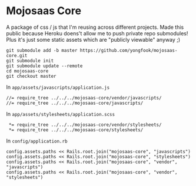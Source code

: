 # Mojosaas Core

A package of css / js that I'm reusing across different projects. Made this public because Heroku doens't allow me to push private repo submodules! Plus it's just some static assets which are "publicly viewable" anyway ;)

```
git submodule add -b master https://github.com/yongfook/mojosaas-core.git
git submodule init
git submodule update --remote
cd mojosaas-core
git checkout master
```

In `app/assets/javascripts/application.js`

```
//= require_tree ../../../mojosaas-core/vendor/javascripts/
//= require_tree ../../../mojosaas-core/javascripts/
```

In `app/assets/stylesheets/application.scss`

```
 *= require_tree ../../../mojosaas-core/vendor/stylesheets/
 *= require_tree ../../../mojosaas-core/stylesheets/
```

In `config/application.rb`

```
config.assets.paths << Rails.root.join("mojosaas-core", "javascripts")
config.assets.paths << Rails.root.join("mojosaas-core", "stylesheets")
config.assets.paths << Rails.root.join("mojosaas-core", "vendor", "javascripts")
config.assets.paths << Rails.root.join("mojosaas-core", "vendor", "stylesheets")
```
